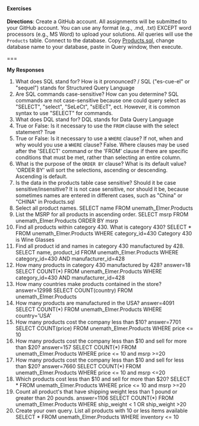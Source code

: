 #### Exercises
 
 **Directions**: Create a GitHub account.  All assignments will be submitted to your GitHub account.  You can use any format (e.g., .md, .txt) EXCEPT word processors (e.g., MS Word) to upload your solutions.  All queries will use the `Products` table.  Connect to the database.  Copy [Products.sql](https://github.com/jamesquinlan/mat301/tree/master/products), change database name to your database, paste in Query window, then execute.
 
 ===
 
 **My Responses**
 
 1. What does SQL stand for?  How is it pronounced? /
 SQL ("es-cue-el" or "sequel") stands for Structured Query Language
 2. Are SQL commands case-sensitive?  How can you determine? 
 SQL commands are not case-sensitive because one could query select as "SELECT", "select", "SeLeCt", "sElEcT", ect. However, it is common syntax to use "SELECT" for commands.
 3. What does DQL stand for?
 DQL stands for Data Query Language
 4. True or False:  Is it necessary to use the `FROM` clause with the select statement? 
 True
 5. True or False:  Is it necessary to use a `WHERE` clause?  If not, when and why would you use a `WHERE` clause?
 False. Where clauses may be used after the 'SELECT' command or the 'FROM' clause if there are specific conditions that must be met, rather than selecting an entire column.
 6. What is the purpose of the `ORDER BY` clause?  What is its default value?  
 'ORDER BY' will sort the selections, ascending or descending. Ascending is default.
 7. Is the data in the products table case sensitive?  Should it be case sensitive/insensitive? 
 It is not case sensitive, nor should it be, because sometimes names are entered in different cases, such as "China" or "CHINA" in Products.sql
 8. Select all product names.
 SELECT name
 FROM unemath_Elmer.Products
 9. List the MSRP for all products in ascending order.
 SELECT msrp
 FROM unemath_Elmer.Products
 ORDER BY msrp
 10. Find all products within  category 430.  What is category 430?
 SELECT *
 FROM unemath_Elmer.Products
 WHERE category_id=430
 Category 430 is Wine Glasses
 11. Find all product id and names in category 430 manufactured by 428.
 SELECT name, product_id
 FROM unemath_Elmer.Products
 WHERE category_id=430 AND manufacturer_id=428
 12. How many products in category 430 manufactured by 428?
 answer=18
 SELECT COUNT(*)
 FROM unemath_Elmer.Products
 WHERE category_id=430 AND manufacturer_id=428
 13. How many countries make products contained in the store?
 answer=12998
 SELECT COUNT(country)
 FROM unemath_Elmer.Products
 14. How many products are manufactured in the USA?
 answer=4091
 SELECT COUNT(*)
 FROM unemath_Elmer.Products
 WHERE country='USA'
 15. How many products cost the company less than $10?
 answer=7701
 SELECT COUNT(price)
 FROM unemath_Elmer.Products
 WHERE price <= 10
 16. How many products cost the company less than $10 and sell for more than $20?
 answer=157
 SELECT COUNT(*)
 FROM unemath_Elmer.Products
 WHERE price <= 10 and msrp >=20
 17. How many products cost the company less than $10 and sell for less than $20?
 answer=7660
 SELECT COUNT(*)
 FROM unemath_Elmer.Products
 WHERE price <= 10 and msrp <=20
 18. Which products cost less than $10 and sell for more than $20?
 SELECT *
 FROM unemath_Elmer.Products
 WHERE price <= 10 and msrp >=20
 19. Count all product's that have shipping weight less than 1 pound or greater than 20 pounds.
 answer=1106
 SELECT COUNT(*)
 FROM unemath_Elmer.Products
 WHERE ship_weight < 1 OR ship_weight >20
 20. Create your own query.
 List all products with 10 or less items available
 SELECT *
 FROM unemath_Elmer.Products
 WHERE inventory <= 10
